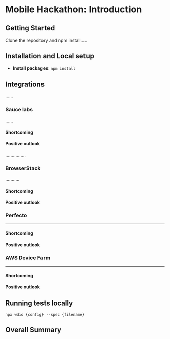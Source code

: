 
# Mobile Hackathon: Introduction


## Getting Started

Clone the repository and npm install.....

## Installation and Local setup
- **Install packages**: `npm install`

## Integrations
......

### Sauce labs
......

#### Shortcoming

#### Positive outlook
................

### BrowserStack
...........

#### Shortcoming

#### Positive outlook

### Perfecto
----------

#### Shortcoming

#### Positive outlook

### AWS Device Farm
-------------

#### Shortcoming

#### Positive outlook



## Running tests locally

`npx wdio {config} --spec {filename}`

## Overall Summary